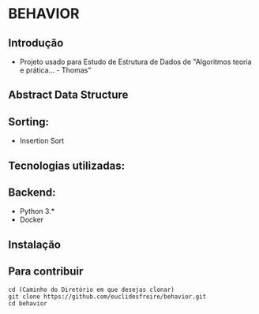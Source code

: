 BEHAVIOR
=======================

Introdução
------------
* Projeto usado para Estudo de Estrutura de Dados de "Algoritmos teoria e prática... - Thomas"

Abstract Data Structure
------------------------
Sorting:
--------
 * Insertion Sort

Tecnologias utilizadas:
-----------------------
Backend:
--------
 * Python 3.*
 * Docker 


Instalação
------------

Para contribuir
----------------------------

    cd (Caminho do Diretório em que desejas clonar)
    git clone https://github.com/euclidesfreire/behavior.git
    cd behavior
